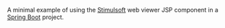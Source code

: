 A minimal example of using the [Stimulsoft](https://www.stimulsoft.com/en) web
viewer JSP component in a [Spring Boot](https://spring.io/projects/spring-boot)
project.
